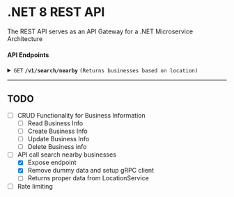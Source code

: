 # .NET 8 REST API

The REST API serves as an API Gateway for a .NET Microservice Architecture

#### API Endpoints

<details>
 <summary><code>GET</code> <code><b>/v1/search/nearby</b></code> <code>(Returns businesses based on location)</code></summary>

##### Request Parameters

> | field     |  type     | data type               | description                                                           |
> |-----------|-----------|-------------------------|-----------------------------------------------------------------------|
> | Longitude |  required | decimal                 | Latitude of a given location  |
> | Latitude  |  required | decimal                 | Longitude of a given location  |
> | Radius    |  optional | int                     | Default is 5000m (about 3 miles)  |


##### Responses

> | http code     | content-type                      | response                                                            |
> |---------------|-----------------------------------|---------------------------------------------------------------------|
> | `200`         | `application/json`        | `{"total": INT, "businesses": [{business object}]}`                                |
> | `400`         | `application/json`                | `{"code":"400","message":"Bad Request"}`                            |


</details>

---

## TODO

- [ ] CRUD Functionality for Business Information
    - [ ] Read Business Info
    - [ ] Create Business Info
    - [ ] Update Business Info
    - [ ] Delete Business info
- [ ] API call search nearby businesses
    - [x] Expose endpoint
    - [x] Remove dummy data and setup gRPC client
    - [ ] Returns proper data from LocationService
- [ ] Rate limiting
